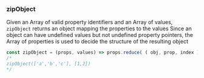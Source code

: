 ### zipObject

Given an Array of valid property identifiers and an Array of values, `zipObject` returns an object mapping the properties to the values
Since an object can have undefined values but not undefined property pointers, the Array of properties is used to decide the structure of the resulting object

```js
const zipObject = (props, values) => props.reduce( ( obj, prop, index ) => (obj[prop] = values[index], obj), {})
/*
zipObject(['a','b','c'], [1,2])
*/
```
